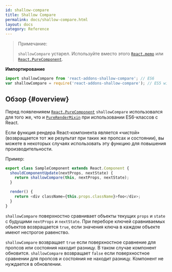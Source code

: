 ```yaml
---
id: shallow-compare
title: Shallow Compare
permalink: docs/shallow-compare.html
layout: docs
category: Reference
---
```


> Примечание:
>
> `shallowCompare` устарел. Используйте вместо этого [`React.memo`](/docs/react-api.html#reactmemo) или [`React.PureComponent`](/docs/react-api.html#reactpurecomponent).

**Импортирование**

```javascript
import shallowCompare from 'react-addons-shallow-compare'; // ES6
var shallowCompare = require('react-addons-shallow-compare'); // ES5 with npm
```

## Обзор {#overview}

Перед появленияем [`React.PureComponent`](/docs/react-api.html#reactpurecomponent) `shallowCompare` использовался для того же, что и [`PureRenderMixin`](pure-render-mixin.html) при использовании ES6-классов с React.

Если функция рендера React-компонента является «чистой» (возвращается тот же результат при таких же пропсах и состоянии), вы можете в некоторых случаях использовать эту функцию для повышения производительности.

Пример:

```js
export class SampleComponent extends React.Component {
  shouldComponentUpdate(nextProps, nextState) {
    return shallowCompare(this, nextProps, nextState);
  }

  render() {
    return <div className={this.props.className}>foo</div>;
  }
}
```

`shallowCompare` поверхностно сравнивает объекты текущих `props` и `state` с будущими `nextProps` и `nextState`. 
При переборе ключей сравниваемых объектов возвращается `true`, если значения ключа в каждом объекте имеют нестрогое равенство.

`shallowCompare` возвращает `true` если поверхностное сравнение для пропсов или состояния находит разницу. В таком случае компонент обновится. 
`shallowCompare` возвращает `false` если поверхностное сравнении для пропсов и состояния не находит разницу. Компонент не нуждается в обновлении.
